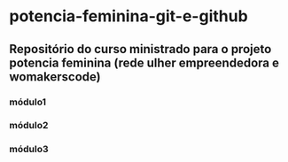 # potencia-feminina-git-e-github

## Repositório do curso ministrado para o projeto potencia feminina (rede ulher empreendedora e womakerscode)

### módulo1
### módulo2
### módulo3